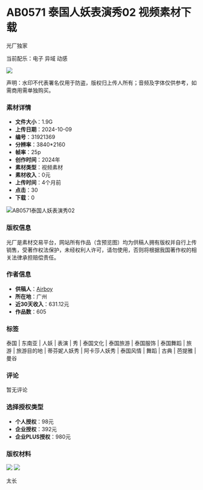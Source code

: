 # AB0571 泰国人妖表演秀02 视频素材下载

光厂独家

当前配乐：电子 异域 动感

![](https://restatic.vjshi.com/vjshi-frontend-remix-video/build/_assets/fifty-w-RBWRLT52.svg)

声明：水印不代表署名仅用于防盗，版权归上传人所有；音频及字体仅供参考，如需商用需单独购买。

### 素材详情

- **文件大小**：1.9G
- **上传日期**：2024-10-09
- **编号**：31921369
- **分辨率**：3840*2160
- **帧率**：25p
- **创作时间**：2024年
- **素材类型**：视频素材
- **素材收入**：0元
- **上传时间**：4个月前
- **点击**：30
- **下载**：0

![AB0571泰国人妖表演秀02](https://pic.vjshi.com/2024-10-09/59b3b60b3af645ebb857514ac9a604cd/online/puzzle.jpg?x-oss-process=style/w1440_h2880)

### 版权信息

光厂是素材交易平台，网站所有作品（含预览图）均为供稿人拥有版权并自行上传销售，受著作权法保护，未经权利人许可，请勿使用，否则将根据我国著作权的相关法律承担赔偿责任。

### 作者信息

- **供稿人**：[Airboy](https://www.vjshi.com/profile/2550219.html "供稿人：Airboy")
- **所在地**：广州
- **近30天收入**：631.12元
- **作品数**：605

### 标签

泰国 | 东南亚 | 人妖 | 表演 | 秀 | 泰国文化 | 泰国旅游 | 泰国服饰 | 泰国舞蹈 | 旅游 | 旅游目的地 | 蒂芬妮人妖秀 | 阿卡莎人妖秀 | 泰国风情 | 舞蹈 | 古典 | 芭提雅 | 曼谷

### 评论

暂无评论

### 选择授权类型

- **个人授权**：98元
- **企业授权**：392元
- **企业PLUS授权**：980元

### 版权材料

![](https://restatic.vjshi.com/vjshi-frontend-remix-video/build/_assets/np-cover-MOUT65IA.svg) ![](https://restatic.vjshi.com/vjshi-frontend-remix-video/build/_assets/original-cover-U3HN52DO.svg)

太长